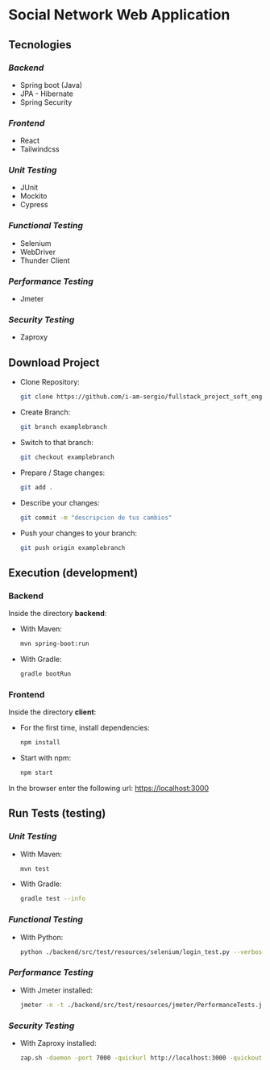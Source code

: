 # Social Network Web Application

## Tecnologies
### *Backend*
* Spring boot (Java)
* JPA - Hibernate
* Spring Security
### *Frontend*
* React
* Tailwindcss
### *Unit Testing*
* JUnit
* Mockito
* Cypress
### *Functional Testing*
* Selenium
* WebDriver
* Thunder Client
### *Performance Testing*
* Jmeter
### *Security Testing*
* Zaproxy

## Download Project
* Clone Repository:
    ```bash
    git clone https://github.com/i-am-sergio/fullstack_project_soft_engineering_ii.git
    ```
* Create Branch:
    ```bash
    git branch examplebranch
    ```
* Switch to that branch:
    ```bash
    git checkout examplebranch
    ```
* Prepare / Stage changes:
    ```bash
    git add .
    ```
* Describe your changes:
    ```bash
    git commit -m "descripcion de tus cambios"
    ```
* Push your changes to your branch:
    ```bash
    git push origin examplebranch
    ```

## Execution (development)

### Backend
Inside the directory **backend**:
* With Maven:
    ```bash
    mvn spring-boot:run
    ```
* With Gradle:
    ```bash
    gradle bootRun
    ```

### Frontend
Inside the directory **client**:
* For the first time, install dependencies:
    ```bash
    npm install
    ```
* Start with npm:
    ```bash
    npm start
    ```

In the browser enter the following url: <https://localhost:3000>

## Run Tests (testing)
### *Unit Testing*
* With Maven:
    ```bash
    mvn test
    ```
* With Gradle:
    ```bash
    gradle test --info
    ```

### *Functional Testing*
* With Python:
    ```bash
    python ./backend/src/test/resources/selenium/login_test.py --verbose
    ```
### *Performance Testing*
* With Jmeter installed:
    ```bash
    jmeter -n -t ./backend/src/test/resources/jmeter/PerformanceTests.jmx -l results.csv -e -o report
    ```
### *Security Testing*
* With Zaproxy installed:
    ```bash
    zap.sh -daemon -port 7000 -quickurl http://localhost:3000 -quickout ${PROJECT_DIR}/reports/security_testing_report.html -quickprogress
    ```